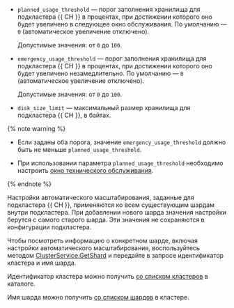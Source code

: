 * `planned_usage_threshold` — порог заполнения хранилища для подкластера {{ CH }} в процентах, при достижении которого оно будет увеличено в следующее окно обслуживания. По умолчанию — `0` (автоматическое увеличение отключено).
                      
  Допустимые значения: от `0` до `100`.
                      
* `emergency_usage_threshold` — порог заполнения хранилища для подкластера {{ CH }} в процентах, при достижении которого оно будет увеличено незамедлительно. По умолчанию — `0` (автоматическое увеличение отключено).
                      
  Допустимые значения: от `0` до `100`.
                      
* `disk_size_limit` — максимальный размер хранилища для подкластера {{ CH }}, в байтах.
                      
{% note warning %}
                      
* Если заданы оба порога, значение `emergency_usage_threshold` должно быть не меньше `planned_usage_threshold`.
                      
* При использовании параметра `planned_usage_threshold` необходимо настроить [окно технического обслуживания](../../../managed-clickhouse/concepts/maintenance.md).
                      
{% endnote %}
                      
Настройки автоматического масштабирования, заданные для подкластера {{ CH }}, применяются ко всем существующим шардам внутри подкластера. При добавлении нового шарда значения настройки берутся с самого старого шарда. Эти значения не сохраняются в конфигурации подкластера.
                      
Чтобы посмотреть информацию о конкретном шарде, включая настройки автоматического масштабирования, воспользуйтесь методом [ClusterService.GetShard](../../../managed-clickhouse/api-ref/grpc/Cluster/getShard.md) и передайте в запросе идентификатор кластера и имя шарда.
                      
Идентификатор кластера можно получить [со списком кластеров](../../../managed-clickhouse/operations/cluster-list.md#list-clusters) в каталоге.

Имя шарда можно получить [со списком шардов](../../../managed-clickhouse/operations/shards.md#list-shards) в кластере.